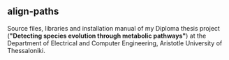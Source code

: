 align-paths
-----------

Source files, libraries and installation manual of my Diploma thesis project (<b>"Detecting species evolution through metabolic pathways"</b>) at the Department of Electrical and Computer Engineering, Aristotle University of Thessaloniki.

